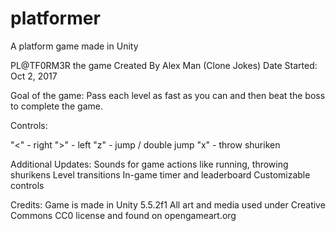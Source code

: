 # platformer
A platform game made in Unity

PL@TF0RM3R the game
Created By Alex Man (Clone Jokes)
Date Started: Oct 2, 2017

Goal of the game:
Pass each level as fast as you can and then beat the boss to complete the game.

Controls:

"<" - right
">" - left
"z" - jump / double jump
"x" - throw shuriken

Additional Updates:
Sounds for game actions like running, throwing shurikens
Level transitions
In-game timer and leaderboard
Customizable controls

Credits:
Game is made in Unity 5.5.2f1
All art and media used under Creative Commons CC0 license and found on opengameart.org
